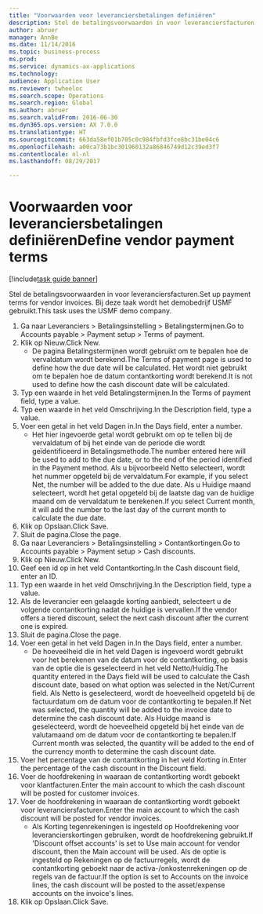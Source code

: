 ```yaml
--- 
title: "Voorwaarden voor leveranciersbetalingen definiëren"
description: Stel de betalingsvoorwaarden in voor leveranciersfacturen.
author: abruer
manager: AnnBe
ms.date: 11/14/2016
ms.topic: business-process
ms.prod: 
ms.service: dynamics-ax-applications
ms.technology: 
audience: Application User
ms.reviewer: twheeloc
ms.search.scope: Operations
ms.search.region: Global
ms.author: abruer
ms.search.validFrom: 2016-06-30
ms.dyn365.ops.version: AX 7.0.0
ms.translationtype: HT
ms.sourcegitcommit: 663da58ef01b705c0c984fbfd3fce8bc31be04c6
ms.openlocfilehash: a00ca73b1bc301960132a86846749d12c39ed3f7
ms.contentlocale: nl-nl
ms.lasthandoff: 08/29/2017

---
```

# <a name="define-vendor-payment-terms"></a><span data-ttu-id="db5d2-103">Voorwaarden voor leveranciersbetalingen definiëren</span><span class="sxs-lookup"><span data-stu-id="db5d2-103">Define vendor payment terms</span></span>

[!include[task guide banner](../../includes/task-guide-banner.md)]

<span data-ttu-id="db5d2-104">Stel de betalingsvoorwaarden in voor leveranciersfacturen.</span><span class="sxs-lookup"><span data-stu-id="db5d2-104">Set up payment terms for vendor invoices.</span></span> <span data-ttu-id="db5d2-105">Bij deze taak wordt het demobedrijf USMF gebruikt.</span><span class="sxs-lookup"><span data-stu-id="db5d2-105">This task uses the USMF demo company.</span></span>

1. <span data-ttu-id="db5d2-106">Ga naar Leveranciers > Betalingsinstelling > Betalingstermijnen.</span><span class="sxs-lookup"><span data-stu-id="db5d2-106">Go to Accounts payable > Payment setup > Terms of payment.</span></span>
2. <span data-ttu-id="db5d2-107">Klik op Nieuw.</span><span class="sxs-lookup"><span data-stu-id="db5d2-107">Click New.</span></span>
    * <span data-ttu-id="db5d2-108">De pagina Betalingstermijnen wordt gebruikt om te bepalen hoe de vervaldatum wordt berekend.</span><span class="sxs-lookup"><span data-stu-id="db5d2-108">The Terms of payment page is used to define how the due date will be calculated.</span></span> <span data-ttu-id="db5d2-109">Het wordt niet gebruikt om te bepalen hoe de datum contantkorting wordt berekend.</span><span class="sxs-lookup"><span data-stu-id="db5d2-109">It is not used to define how the cash discount date will be calculated.</span></span>  
3. <span data-ttu-id="db5d2-110">Typ een waarde in het veld Betalingstermijnen.</span><span class="sxs-lookup"><span data-stu-id="db5d2-110">In the Terms of payment field, type a value.</span></span>
4. <span data-ttu-id="db5d2-111">Typ een waarde in het veld Omschrijving.</span><span class="sxs-lookup"><span data-stu-id="db5d2-111">In the Description field, type a value.</span></span>
5. <span data-ttu-id="db5d2-112">Voer een getal in het veld Dagen in.</span><span class="sxs-lookup"><span data-stu-id="db5d2-112">In the Days field, enter a number.</span></span>
    * <span data-ttu-id="db5d2-113">Het hier ingevoerde getal wordt gebruikt om op te tellen bij de vervaldatum of bij het einde van de periode die wordt geïdentificeerd in Betalingsmethode.</span><span class="sxs-lookup"><span data-stu-id="db5d2-113">The number entered here will be used to add to the due date, or to the end of the period identified in the Payment method.</span></span> <span data-ttu-id="db5d2-114">Als u bijvoorbeeld Netto selecteert, wordt het nummer opgeteld bij de vervaldatum.</span><span class="sxs-lookup"><span data-stu-id="db5d2-114">For example, if you select Net, the number will be added to the due date.</span></span> <span data-ttu-id="db5d2-115">Als u Huidige maand selecteert, wordt het getal opgeteld bij de laatste dag van de huidige maand om de vervaldatum te berekenen.</span><span class="sxs-lookup"><span data-stu-id="db5d2-115">If you select Current month, it will add the number to the last day of the current month to calculate the due date.</span></span>  
6. <span data-ttu-id="db5d2-116">Klik op Opslaan.</span><span class="sxs-lookup"><span data-stu-id="db5d2-116">Click Save.</span></span>
7. <span data-ttu-id="db5d2-117">Sluit de pagina.</span><span class="sxs-lookup"><span data-stu-id="db5d2-117">Close the page.</span></span>
8. <span data-ttu-id="db5d2-118">Ga naar Leveranciers > Betalingsinstelling > Contantkortingen.</span><span class="sxs-lookup"><span data-stu-id="db5d2-118">Go to Accounts payable > Payment setup > Cash discounts.</span></span>
9. <span data-ttu-id="db5d2-119">Klik op Nieuw.</span><span class="sxs-lookup"><span data-stu-id="db5d2-119">Click New.</span></span>
10. <span data-ttu-id="db5d2-120">Geef een id op in het veld Contantkorting.</span><span class="sxs-lookup"><span data-stu-id="db5d2-120">In the Cash discount field, enter an ID.</span></span>
11. <span data-ttu-id="db5d2-121">Typ een waarde in het veld Omschrijving.</span><span class="sxs-lookup"><span data-stu-id="db5d2-121">In the Description field, type a value.</span></span>
12. <span data-ttu-id="db5d2-122">Als de leverancier een gelaagde korting aanbiedt, selecteert u de volgende contantkorting nadat de huidige is vervallen.</span><span class="sxs-lookup"><span data-stu-id="db5d2-122">If the vendor offers a tiered discount, select the next cash discount after the current one is expired.</span></span>
13. <span data-ttu-id="db5d2-123">Sluit de pagina.</span><span class="sxs-lookup"><span data-stu-id="db5d2-123">Close the page.</span></span>
14. <span data-ttu-id="db5d2-124">Voer een getal in het veld Dagen in.</span><span class="sxs-lookup"><span data-stu-id="db5d2-124">In the Days field, enter a number.</span></span>
    * <span data-ttu-id="db5d2-125">De hoeveelheid die in het veld Dagen is ingevoerd wordt gebruikt voor het berekenen van de datum voor de contantkorting, op basis van de optie die is geselecteerd in het veld Netto/Huidig.</span><span class="sxs-lookup"><span data-stu-id="db5d2-125">The quantity entered in the Days field will be used to calculate the Cash discount date, based on what option was selected in the Net/Current field.</span></span> <span data-ttu-id="db5d2-126">Als Netto is geselecteerd, wordt de hoeveelheid opgeteld bij de factuurdatum om de datum voor de contantkorting te bepalen.</span><span class="sxs-lookup"><span data-stu-id="db5d2-126">If Net was selected, the quantity will be added to the invoice date to determine the cash discount date.</span></span> <span data-ttu-id="db5d2-127">Als Huidge maand is geselecteerd, wordt de hoeveelheid opgeteld bij het einde van de valutamaand om de datum voor de contantkorting te bepalen.</span><span class="sxs-lookup"><span data-stu-id="db5d2-127">If Current month was selected, the quantity will be added to the end of the currency month to determine the cash discount date.</span></span>  
15. <span data-ttu-id="db5d2-128">Voer het percentage van de contantkorting in het veld Korting in.</span><span class="sxs-lookup"><span data-stu-id="db5d2-128">Enter the percentage of the cash discount in the Discount field.</span></span> 
16. <span data-ttu-id="db5d2-129">Voer de hoofdrekening in waaraan de contantkorting wordt geboekt voor klantfacturen.</span><span class="sxs-lookup"><span data-stu-id="db5d2-129">Enter the main account to which the cash discount will be posted for customer invoices.</span></span>
17. <span data-ttu-id="db5d2-130">Voer de hoofdrekening in waaraan de contantkorting wordt geboekt voor leveranciersfacturen.</span><span class="sxs-lookup"><span data-stu-id="db5d2-130">Enter the main account to which the cash discount will be posted for vendor invoices.</span></span>
    * <span data-ttu-id="db5d2-131">Als Korting tegenrekeningen is ingesteld op Hoofdrekening voor leverancierskortingen gebruiken, wordt de hoofdrekening gebruikt.</span><span class="sxs-lookup"><span data-stu-id="db5d2-131">If 'Discount offset accounts' is set to Use main account for vendor discount, then the Main account will be used.</span></span>  <span data-ttu-id="db5d2-132">Als de optie is ingesteld op Rekeningen op de factuurregels, wordt de contantkorting geboekt naar de activa-/onkostenrekeningen op de regels van de factuur.</span><span class="sxs-lookup"><span data-stu-id="db5d2-132">If the option is set to Accounts on the invoice lines, the cash discount will be posted to the asset/expense accounts on the invoice's lines.</span></span>  
18. <span data-ttu-id="db5d2-133">Klik op Opslaan.</span><span class="sxs-lookup"><span data-stu-id="db5d2-133">Click Save.</span></span>


